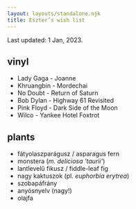 ```yaml
---
layout: layouts/standalone.njk
title: Eszter’s wish list
---
```


Last updated: 1 Jan, 2023.

## vinyl

- Lady Gaga - Joanne
- Khruangbin - Mordechai
- No Doubt - Return of Saturn
- Bob Dylan - Highway 61 Revisited
- Pink Floyd - Dark Side of the Moon
- Wilco - Yankee Hotel Foxtrot

## plants

- fátyolaszparágusz / asparagus fern
- monstera (_m. deliciosa 'taurii'_)
- lantlevelű fikusz / fiddle-leaf fig
- nagy kaktuszok (pl. _euphorbia erytrea_)
- szobapáfrány
- anyósnyelv (nagy!)
- olajfa
